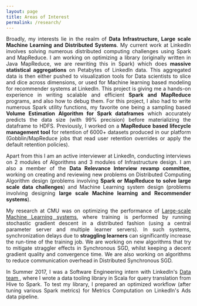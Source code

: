 ```yaml
---
layout: page
title: Areas of Interest 
permalink: /research/
---
```



<p align="justify">
Broadly, my interests lie in the realm of <b>Data Infrastructure, Large scale Machine Learning and Distributed Systems</b>. My current work at LinkedIn involves solving numerous distributed computing challenges using Spark and MapReduce. I am working on optimizing a library (originally written in Java MapReduce, we are rewriting this in Spark) which does <b>massive statistical aggregations</b> on Petabytes of LinkedIn data. This aggregated data is then either pushed to visualization tools for Data scientists to slice and dice across dimensions, or used for Machine learning based modeling for recommender systems at LinkedIn. This project is giving me a hands-on experience in writing scalable and efficient <b>Spark and MapReduce</b> programs, and also how to debug them. For this project, I also had to write numerous Spark utility functions, my favorite one being a sampling based <b>Volume Estimation Algorithm for Spark dataframes</b> which accurately predicts the data size (with 99% precision) before materializing the dataframe to HDFS. Previously, I worked on a <b>MapReduce based lifecycle management tool</b> for retention of 6000+ datasets produced in our platform (Gobblin/MapReduce jobs that read user retention overrides or apply the default retention policies). 
</p>

<p align="justify">
Apart from this I am an active interviewer at LinkedIn, conducting interviews on 2 modules of Algorithms and 3 modules of Infrastructure design. I am also a member of the <b>Data Relevance Interview revamp committee</b>, working on creating and reviewing new problems on Distributed Computing Algorithm design (problems involving <b>Spark or MapReduce to solve large scale data challenges</b>) and Machine Learning system design (problems involving designing <b>large scale Machine learning and Recommender systems</b>).
</p>

<p align="justify">
My research at CMU was on optimizing the performance of <a href="http://www.andrew.cmu.edu/user/gaurij/Research.html" target="_blank">Large-scale Machine Learning systems</a>, where training is performed by running stochastic gradient descent in a distributed fashion (using a central parameter server and multiple learner servers). In such systems, synchronization delays due to <b>straggling learners</b> can significantly increase the run-time of the training job. We are working on new algorithms that try to mitigate straggler effects in Synchronous SGD, whilst keeping a decent gradient quality and convergence time. We are also working on algorithms to reduce communication overhead in Distributed Synchronous SGD. </p>

<p align="justify">
In Summer 2017, I was a Software Engineering intern with LinkedIn's <a href="https://engineering.linkedin.com/teams/data" target="_blank">Data team </a>, where I wrote a data tooling library in Scala for query translation from Hive to Spark. To test my library, I prepared an optimized workflow (after tuning various Spark metrics) for Metrics Computation on LinkedIn's Ads data pipeline.
</p>